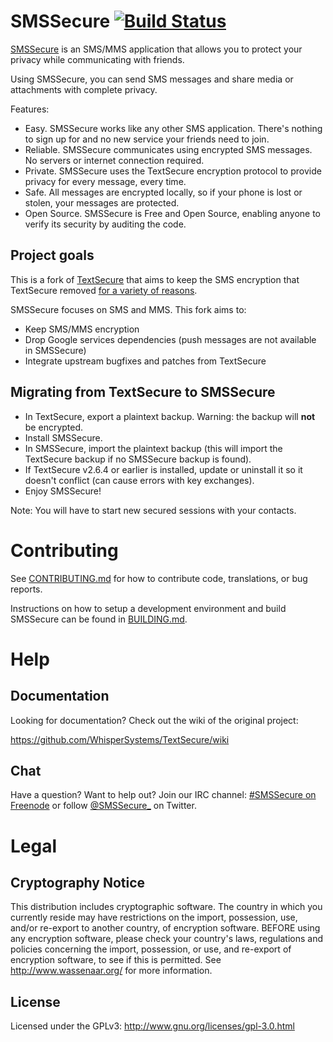 # SMSSecure [![Build Status](https://travis-ci.org/SMSSecure/SMSSecure.svg?branch=master)](https://travis-ci.org/SMSSecure/SMSSecure)

[SMSSecure](https://smssecure.org) is an SMS/MMS application that allows you to protect your privacy while communicating with friends.

Using SMSSecure, you can send SMS messages and share media or attachments with complete privacy.

Features:
* Easy. SMSSecure works like any other SMS application. There's nothing to sign up for and no new service your friends need to join.
* Reliable. SMSSecure communicates using encrypted SMS messages. No servers or internet connection required.
* Private. SMSSecure uses the TextSecure encryption protocol to provide privacy for every message, every time.
* Safe. All messages are encrypted locally, so if your phone is lost or stolen, your messages are protected.
* Open Source. SMSSecure is Free and Open Source, enabling anyone to verify its security by auditing the code.


## Project goals

This is a fork of [TextSecure](https://github.com/WhisperSystems/TextSecure) that aims to keep the SMS encryption that TextSecure removed [for a variety of reasons](https://whispersystems.org/blog/goodbye-encrypted-sms/).

SMSSecure focuses on SMS and MMS. This fork aims to:

* Keep SMS/MMS encryption
* Drop Google services dependencies (push messages are not available in SMSSecure)
* Integrate upstream bugfixes and patches from TextSecure

## Migrating from TextSecure to SMSSecure

* In TextSecure, export a plaintext backup. Warning: the backup will **not** be encrypted.
* Install SMSSecure.
* In SMSSecure, import the plaintext backup (this will import the TextSecure backup if no SMSSecure backup is found).
* If TextSecure v2.6.4 or earlier is installed, update or uninstall it so it doesn't conflict (can cause errors with key exchanges).
* Enjoy SMSSecure!

Note: You will have to start new secured sessions with your contacts.

# Contributing

See [CONTRIBUTING.md](https://github.com/SMSSecure/SMSSecure/blob/master/CONTRIBUTING.md) for how to contribute code, translations, or bug reports.

Instructions on how to setup a development environment and build SMSSecure can be found in [BUILDING.md](https://github.com/SMSSecure/SMSSecure/blob/master/BUILDING.md).

# Help
## Documentation
Looking for documentation? Check out the wiki of the original project:

https://github.com/WhisperSystems/TextSecure/wiki

## Chat
Have a question? Want to help out? Join our IRC channel: [#SMSSecure on Freenode](https://webchat.freenode.net/?channels=SMSSecure) or follow [@SMSSecure_](https://twitter.com/SMSSecure_) on Twitter.

# Legal
## Cryptography Notice

This distribution includes cryptographic software. The country in which you currently reside may have restrictions on the import, possession, use, and/or re-export to another country, of encryption software.
BEFORE using any encryption software, please check your country's laws, regulations and policies concerning the import, possession, or use, and re-export of encryption software, to see if this is permitted.
See <http://www.wassenaar.org/> for more information.

## License

Licensed under the GPLv3: http://www.gnu.org/licenses/gpl-3.0.html
